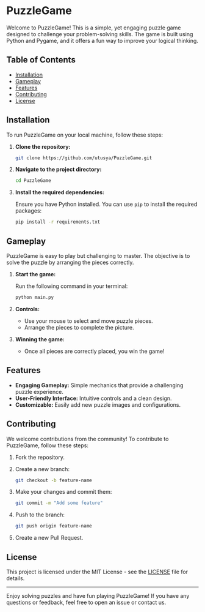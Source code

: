 # PuzzleGame

Welcome to PuzzleGame! This is a simple, yet engaging puzzle game designed to challenge your problem-solving skills. The game is built using Python and Pygame, and it offers a fun way to improve your logical thinking.

## Table of Contents

- [Installation](#installation)
- [Gameplay](#gameplay)
- [Features](#features)
- [Contributing](#contributing)
- [License](#license)

## Installation

To run PuzzleGame on your local machine, follow these steps:

1. **Clone the repository:**

   ```bash
   git clone https://github.com/utusya/PuzzleGame.git
   ```

2. **Navigate to the project directory:**

   ```bash
   cd PuzzleGame
   ```

3. **Install the required dependencies:**

   Ensure you have Python installed. You can use `pip` to install the required packages:

   ```bash
   pip install -r requirements.txt
   ```

## Gameplay

PuzzleGame is easy to play but challenging to master. The objective is to solve the puzzle by arranging the pieces correctly. 

1. **Start the game:**

   Run the following command in your terminal:

   ```bash
   python main.py
   ```

2. **Controls:**

   - Use your mouse to select and move puzzle pieces.
   - Arrange the pieces to complete the picture.

3. **Winning the game:**

   - Once all pieces are correctly placed, you win the game!

## Features

- **Engaging Gameplay:** Simple mechanics that provide a challenging puzzle experience.
- **User-Friendly Interface:** Intuitive controls and a clean design.
- **Customizable:** Easily add new puzzle images and configurations.

## Contributing

We welcome contributions from the community! To contribute to PuzzleGame, follow these steps:

1. Fork the repository.
2. Create a new branch:

   ```bash
   git checkout -b feature-name
   ```

3. Make your changes and commit them:

   ```bash
   git commit -m "Add some feature"
   ```

4. Push to the branch:

   ```bash
   git push origin feature-name
   ```

5. Create a new Pull Request.

## License

This project is licensed under the MIT License - see the [LICENSE](LICENSE) file for details.

---

Enjoy solving puzzles and have fun playing PuzzleGame! If you have any questions or feedback, feel free to open an issue or contact us.
